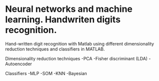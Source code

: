 # Neural networks and machine learning. Handwriten digits recognition.

Hand-written digit recognition with Matlab using different dimensionality reduction techniques and classifiers in MATLAB.

Dimensionality reduction techniques
  -PCA
  -Fisher discriminant (LDA)
  -Autoencoder
  
Classifiers
  -MLP
  -SOM
  -KNN
  -Bayesian
  

